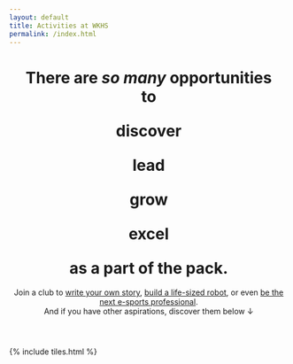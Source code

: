```yaml
---
layout: default
title: Activities at WKHS
permalink: /index.html
---
```


<header>
  <script src="https://cdn.jsdelivr.net/npm/typed.js@2.0.11"></script>
  <h1>There are <i>so many</i> opportunities<br />
    to
    <div class="typed-strings">
      <p>discover</p>
      <p>lead</p>
      <p>grow</p>
      <p>excel</p>
    </div>
    <span class="typed"></span>
    as a part of the pack.</h1>
  <p>Join a club to <a href="https://activities.wkhsmedia.com/clubs/panoply">write your own story</a>, <a href="https://activities.wkhsmedia.com/clubs/worbots-robotics">build a life-sized robot</a>, or even <a href="https://activities.wkhsmedia.com/clubs/esports">be the next e-sports professional</a>.<br />
    And if you have other aspirations, discover them below ↓</p>
  <script>
    var options = {
      stringsElement: '.typed-strings',
      startDelay: 2000,
      backDelay: 2000,
      typeSpeed: 60,
      smartBackspace: true
    };

    var typed = new Typed('.typed', options);
  </script>
</header>

{% include tiles.html %}
